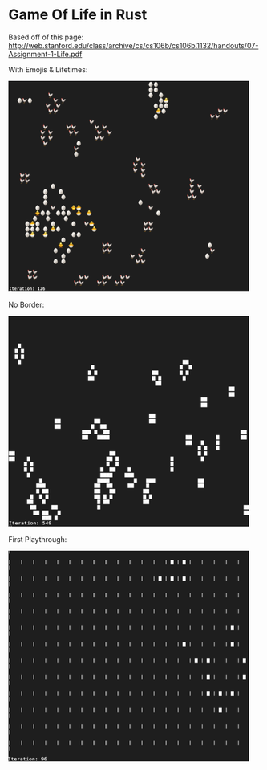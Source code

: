# Game Of Life in Rust

Based off of this page: http://web.stanford.edu/class/archive/cs/cs106b/cs106b.1132/handouts/07-Assignment-1-Life.pdf

With Emojis & Lifetimes:

<img src="game_of_life3.gif" width="480" height="420" />

No Border:

<img src="game_of_life2.gif" width="480" height="420" />

First Playthrough:

<img src="game_of_life.gif" width="480" height="420" />
